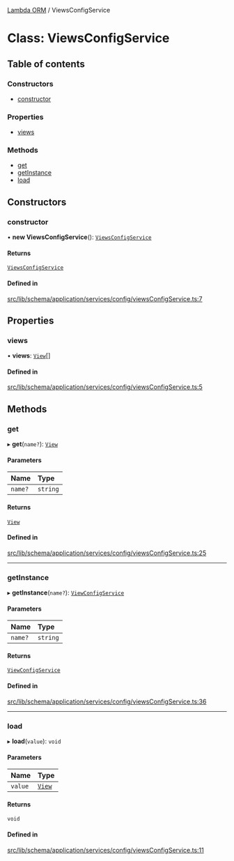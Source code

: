 [Lambda ORM](../README.md) / ViewsConfigService

# Class: ViewsConfigService

## Table of contents

### Constructors

- [constructor](ViewsConfigService.md#constructor)

### Properties

- [views](ViewsConfigService.md#views)

### Methods

- [get](ViewsConfigService.md#get)
- [getInstance](ViewsConfigService.md#getinstance)
- [load](ViewsConfigService.md#load)

## Constructors

### constructor

• **new ViewsConfigService**(): [`ViewsConfigService`](ViewsConfigService.md)

#### Returns

[`ViewsConfigService`](ViewsConfigService.md)

#### Defined in

[src/lib/schema/application/services/config/viewsConfigService.ts:7](https://github.com/lambda-orm/lambdaorm-base/blob/718fa7249304e448c36276215c5894bb7b365dbd/src/lib/schema/application/services/config/viewsConfigService.ts#L7)

## Properties

### views

• **views**: [`View`](../interfaces/View.md)[]

#### Defined in

[src/lib/schema/application/services/config/viewsConfigService.ts:5](https://github.com/lambda-orm/lambdaorm-base/blob/718fa7249304e448c36276215c5894bb7b365dbd/src/lib/schema/application/services/config/viewsConfigService.ts#L5)

## Methods

### get

▸ **get**(`name?`): [`View`](../interfaces/View.md)

#### Parameters

| Name | Type |
| :------ | :------ |
| `name?` | `string` |

#### Returns

[`View`](../interfaces/View.md)

#### Defined in

[src/lib/schema/application/services/config/viewsConfigService.ts:25](https://github.com/lambda-orm/lambdaorm-base/blob/718fa7249304e448c36276215c5894bb7b365dbd/src/lib/schema/application/services/config/viewsConfigService.ts#L25)

___

### getInstance

▸ **getInstance**(`name?`): [`ViewConfigService`](ViewConfigService.md)

#### Parameters

| Name | Type |
| :------ | :------ |
| `name?` | `string` |

#### Returns

[`ViewConfigService`](ViewConfigService.md)

#### Defined in

[src/lib/schema/application/services/config/viewsConfigService.ts:36](https://github.com/lambda-orm/lambdaorm-base/blob/718fa7249304e448c36276215c5894bb7b365dbd/src/lib/schema/application/services/config/viewsConfigService.ts#L36)

___

### load

▸ **load**(`value`): `void`

#### Parameters

| Name | Type |
| :------ | :------ |
| `value` | [`View`](../interfaces/View.md) |

#### Returns

`void`

#### Defined in

[src/lib/schema/application/services/config/viewsConfigService.ts:11](https://github.com/lambda-orm/lambdaorm-base/blob/718fa7249304e448c36276215c5894bb7b365dbd/src/lib/schema/application/services/config/viewsConfigService.ts#L11)
